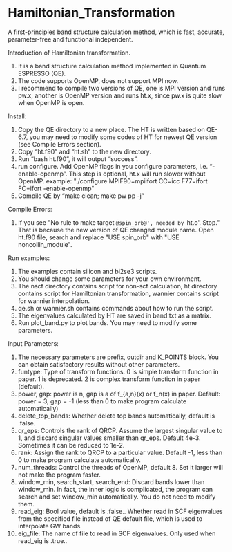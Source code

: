 # Hamiltonian_Transformation
A first-principles band structure calculation method, which is fast, accurate, parameter-free and functional independent.

Introduction of Hamiltonian transformation.
1. It is a band structure calculation method implemented in Quantum ESPRESSO (QE).
2. The code supports OpenMP, does not support MPI now.
3. I recommend to compile two versions of QE, one is MPI version and runs pw.x, another is OpenMP version and runs ht.x, since pw.x is quite slow when OpenMP is open.

Install:
1. Copy the QE directory to a new place. The HT is written based on QE-6.7, you may need to modify some codes of HT for newest QE version (see Compile Errors section).
2. Copy “ht.f90” and “ht.sh” to the new directory.
3. Run “bash ht.f90”, it will output “success”.
4. run configure. Add OpenMP flags in you configure parameters, i.e. “-enable-openmp”. This step is optional, ht.x will run slower without OpenMP.
   example: "./configure MPIF90=mpiifort CC=icc F77=ifort FC=ifort -enable-openmp"
5. Compile QE by “make clean; make pw pp -j”

Compile Errors:
1. If you see "No rule to make target `@spin_orb@', needed by `ht.o'.  Stop." That is because the new version of QE changed module name.
   Open ht.f90 file, search and replace "USE spin_orb" with "USE noncollin_module".

Run examples:
1. The examples contain silicon and bi2se3 scripts.
2. You should change some parameters for your own environment.
3. The nscf directory contains script for non-scf calculation, ht directory contains script for Hamiltonian transformation, wannier contains script for wannier interpolation.
4. qe.sh or wannier.sh contains commands about how to run the script.
5. The eigenvalues calculated by HT are saved in band.txt as a matrix.
6. Run plot_band.py to plot bands. You may need to modify some parameters.

Input Parameters:
1. The necessary parameters are prefix, outdir and K_POINTS block. You can obtain satisfactory results without other parameters.
2. funtype:
    Type of transform functions.
    0 is simple transform function in paper.
    1 is deprecated.
    2 is complex transform function in paper (default).
3. power, gap:
    power is n, gap is a of f_{a,n}(x) or f_n(x) in paper.
    Default: power = 3, gap = -1 (less than 0 to make program calculate automatically)
4. delete_top_bands:
    Whether delete top bands automatically, default is .false.
5. qr_eps:
    Controls the rank of QRCP. Assume the largest singular value to 1, and discard singular values smaller than qr_eps. Default 4e-3. Sometimes it can be reduced to 1e-2.
6. rank:
    Assign the rank to QRCP to a particular value. Default -1, less than 0 to make program calculate automatically.
7. num_threads:
    Control the threads of OpenMP, default 8. Set it larger will not make the program faster.
8. window_min, search_start, search_end:
    Discard bands lower than window_min. In fact, the inner logic is complicated, the program can search and set window_min automatically. You do not need to modify them.
9. read_eig:
    Bool value, default is .false.. Whether read in SCF eigenvalues from the specified file instead of QE default file, which is used to interpolate GW bands.
10. eig_file:
    The name of file to read in SCF eigenvalues. Only used when read_eig is .true..
